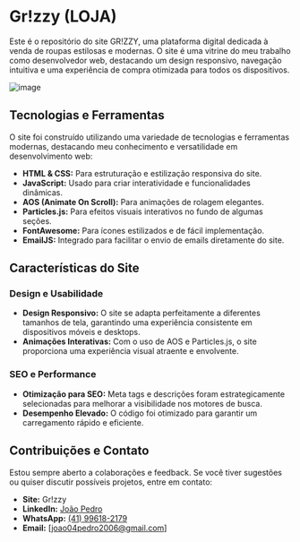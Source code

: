 # Gr!zzy (LOJA)

Este é o repositório do site GR!ZZY, uma plataforma digital dedicada à venda de roupas estilosas e modernas. O site é uma vitrine do meu trabalho como desenvolvedor web, destacando um design responsivo, navegação intuitiva e uma experiência de compra otimizada para todos os dispositivos.

![image](https://github.com/user-attachments/assets/adf49c22-28d8-45d8-9977-fdfccc1b2c24)

## Tecnologias e Ferramentas

O site foi construído utilizando uma variedade de tecnologias e ferramentas modernas, destacando meu conhecimento e versatilidade em desenvolvimento web:

- **HTML & CSS:** Para estruturação e estilização responsiva do site.
- **JavaScript:** Usado para criar interatividade e funcionalidades dinâmicas.
- **AOS (Animate On Scroll):** Para animações de rolagem elegantes.
- **Particles.js:** Para efeitos visuais interativos no fundo de algumas seções.
- **FontAwesome:** Para ícones estilizados e de fácil implementação.
- **EmailJS:** Integrado para facilitar o envio de emails diretamente do site.

## Características do Site

### Design e Usabilidade

- **Design Responsivo:** O site se adapta perfeitamente a diferentes tamanhos de tela, garantindo uma experiência consistente em dispositivos móveis e desktops.
- **Animações Interativas:** Com o uso de AOS e Particles.js, o site proporciona uma experiência visual atraente e envolvente.

### SEO e Performance

- **Otimização para SEO:** Meta tags e descrições foram estrategicamente selecionadas para melhorar a visibilidade nos motores de busca.
- **Desempenho Elevado:** O código foi otimizado para garantir um carregamento rápido e eficiente.

## Contribuições e Contato

Estou sempre aberto a colaborações e feedback. Se você tiver sugestões ou quiser discutir possíveis projetos, entre em contato:

- **Site:** Gr!zzy
- **LinkedIn:** [João Pedro](https://www.linkedin.com/in/jo%C3%A3o-pedro-78307024b/)
- **WhatsApp:** [(41) 99618-2179](https://wa.me/5541996182179)
- **Email:** [joao04pedro2006@gmail.com]

